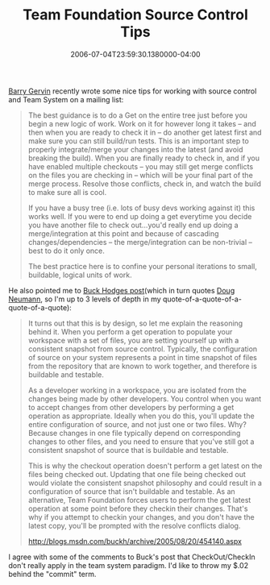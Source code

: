 ﻿---
title: Team Foundation Source Control Tips
date: "2006-07-04T23:59:30.1380000-04:00"
description: "Barry Gervin recently wrote some nice tips for working with source control and Team System on a mailing list:"
featuredImage: /img/default-post-image.jpg
---

[Barry Gervin](http://www.objectsharp.com/Barry) recently wrote some nice tips for working with source control and Team System on a mailing list:

> The best guidance is to do a Get on the entire tree just before you begin a new logic of work. Work on it for however long it takes – and then when you are ready to check it in – do another get latest first and make sure you can still build/run tests. This is an important step to properly integrate/merge your changes into the latest (and avoid breaking the build). When you are finally ready to check in, and if you have enabled multiple checkouts – you may still get merge conflicts on the files you are checking in – which will be your final part of the merge process. Resolve those conflicts, check in, and watch the build to make sure all is cool.
>
> If you have a busy tree (i.e. lots of busy devs working against it) this works well. If you were to end up doing a get everytime you decide you have another file to check out…you'd really end up doing a merge/integration at this point and because of cascading changes/dependencies – the merge/integration can be non-trivial – best to do it only once.
>
>
>
> The best practice here is to confine your personal iterations to small, buildable, logical units of work.

He also pointed me to [Buck Hodges post](http://blogs.msdn.com/buckh/archive/2005/08/20/454140.aspx)(which in turn quotes [Doug Neumann](http://forums.microsoft.com/msdn/ShowPost.aspx?PostID=70231), so I'm up to 3 levels of depth in my quote-of-a-quote-of-a-quote-of-a-quote):



> It turns out that this is by design, so let me explain the reasoning behind it. When you perform a get operation to populate your workspace with a set of files, you are setting yourself up with a consistent snapshot from source control. Typically, the configuration of source on your system represents a point in time snapshot of files from the repository that are known to work together, and therefore is buildable and testable.
>
> As a developer working in a workspace, you are isolated from the changes being made by other developers. You control when you want to accept changes from other developers by performing a get operation as appropriate. Ideally when you do this, you'll update the entire configuration of source, and not just one or two files. Why? Because changes in one file typically depend on corresponding changes to other files, and you need to ensure that you've still got a consistent snapshot of source that is buildable and testable.
>
> This is why the checkout operation doesn't perform a get latest on the files being checked out. Updating that one file being checked out would violate the consistent snapshot philosophy and could result in a configuration of source that isn't buildable and testable. As an alternative, Team Foundation forces users to perform the get latest operation at some point before they checkin their changes. That's why if you attempt to checkin your changes, and you don't have the latest copy, you'll be prompted with the resolve conflicts dialog.
>
>
>
> <http://blogs.msdn.com/buckh/archive/2005/08/20/454140.aspx>

I agree with some of the comments to Buck's post that CheckOut/CheckIn don't really apply in the team system paradigm. I'd like to throw my $.02 behind the "commit" term.

